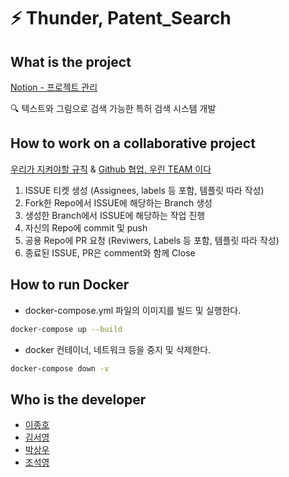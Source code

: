 # ⚡ Thunder, Patent_Search

## What is the project
[Notion - 프로젝트 관리](https://www.notion.so/Thunder-Patent-Search-9a506f6218484044a12101888d212238)

🔍 텍스트와 그림으로 검색 가능한 특허 검색 시스템 개발

## How to work on a collaborative project 
[우리가 지켜야할 규칙](https://www.notion.so/344b8663a4a145bd93a55aff033aceac) & [Github 협업, 우린 TEAM 이다](https://www.notion.so/Github-TEAM-c1ab4efd83cf497cbc6c1fa187ead2d5)
  1. ISSUE 티켓 생성 (Assignees, labels 등 포함, 템플릿 따라 작성)
  2. Fork한 Repo에서 ISSUE에 해당하는 Branch 생성
  3. 생성한 Branch에서 ISSUE에 해당하는 작업 진행
  4. 자신의 Repo에 commit 및 push
  5. 공용 Repo에 PR 요청 (Reviwers, Labels 등 포함, 템플릿 따라 작성)
  6. 종료된 ISSUE, PR은 comment와 함께 Close

## How to run Docker
  - docker-compose.yml 파일의 이미지를 빌드 및 실행한다.
  ```bash
  docker-compose up --build
  ```
  - docker 컨테이너, 네트워크 등을 중지 및 삭제한다.
  ```bash
  docker-compose down -v
  ```

## Who is the developer
- [이종호](https://github.com/JONGSKY)
- [김서영](https://github.com/ksysy)
- [박상우](https://github.com/SangWoo9734)
- [조석영](https://github.com/quartzC)
